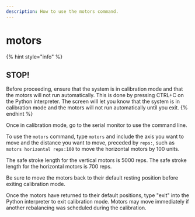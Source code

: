 ```yaml
---
description: How to use the motors command.
---
```


# motors

{% hint style="info" %}
## STOP!

Before proceeding, ensure that the system is in calibration mode and that the motors will not run automatically. This is done by pressing CTRL+C on the Python interpreter. The screen will let you know that the system is in calibration mode and the motors will not run automatically until you exit.
{% endhint %}

Once in calibration mode, go to the serial monitor to use the command line.

To use the `motors` command, type `motors` and include the axis you want to move and the distance you want to move, preceded by `reps:`, such as `motors horizontal reps:100` to move the horizontal motors by 100 units.

The safe stroke length for the vertical motors is 5000 reps. The safe stroke length for the horizontal motors is 700 reps.

Be sure to move the motors back to their default resting position before exiting calibration mode.

Once the motors have returned to their default positions, type "exit" into the Python interpreter to exit calibration mode. Motors may move immediately if another rebalancing was scheduled during the calibration.
